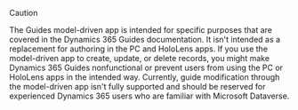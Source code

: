 > [!CAUTION]
> The Guides model-driven app is intended for specific purposes that are covered in the Dynamics 365 Guides documentation. It isn't intended as a replacement for authoring in the PC and HoloLens apps. If you use the model-driven app to create, update, or delete records, you might make Dynamics 365 Guides nonfunctional or prevent users from using the PC or HoloLens apps in the intended way. Currently, guide modification through the model-driven app isn't fully supported and should be reserved for experienced Dynamics 365 users who are familiar with Microsoft Dataverse.